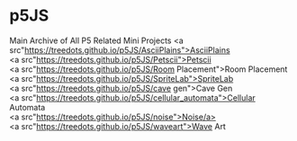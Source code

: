 # p5JS
Main Archive of All P5 Related Mini Projects
<a src"https://treedots.github.io/p5JS/AsciiPlains">AsciiPlains</a><br>
<a src"https://treedots.github.io/p5JS/Petscii">Petscii</a><br>
<a src"https://treedots.github.io/p5JS/Room Placement">Room Placement</a><br>
<a src"https://treedots.github.io/p5JS/SpriteLab">SpriteLab</a><br>
<a src"https://treedots.github.io/p5JS/cave gen">Cave Gen</a><br>
<a src"https://treedots.github.io/p5JS/cellular_automata">Cellular Automata</a><br>
<a src"https://treedots.github.io/p5JS/noise">Noise/a><br>
<a src"https://treedots.github.io/p5JS/waveart">Wave Art</a><br>
